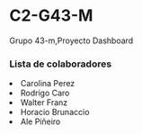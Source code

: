# C2-G43-M

Grupo 43-m,Proyecto Dashboard

<h3>Lista de colaboradores</h3>
<li>Carolina Perez</li>
<li>Rodrigo Caro</li>
<li>Walter Franz</li>
<li>Horacio Brunaccio</li>
<li>Ale Piñeiro</li>

